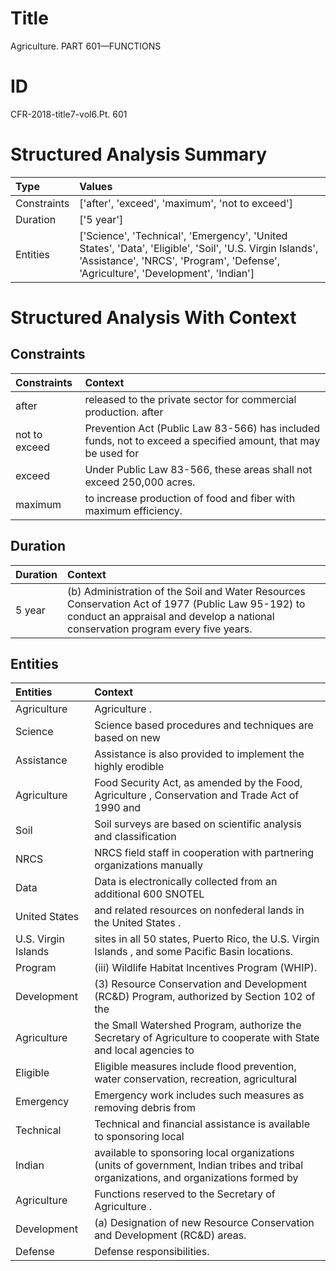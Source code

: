 # Title

 Agriculture. PART 601—FUNCTIONS


# ID

 CFR-2018-title7-vol6.Pt. 601


# Structured Analysis Summary

| Type        | Values                                                                                                                                                                                        |
|:------------|:----------------------------------------------------------------------------------------------------------------------------------------------------------------------------------------------|
| Constraints | ['after', 'exceed', 'maximum', 'not to exceed']                                                                                                                                               |
| Duration    | ['5 year']                                                                                                                                                                                    |
| Entities    | ['Science', 'Technical', 'Emergency', 'United States', 'Data', 'Eligible', 'Soil', 'U.S. Virgin Islands', 'Assistance', 'NRCS', 'Program', 'Defense', 'Agriculture', 'Development', 'Indian'] |


# Structured Analysis With Context

 


## Constraints

| Constraints   | Context                                                                                                       |
|:--------------|:--------------------------------------------------------------------------------------------------------------|
| after         | released to the private sector for commercial production. after                                               |
| not to exceed | Prevention Act (Public Law 83-566) has included funds, not to exceed a specified amount, that may be used for |
| exceed        | Under Public Law 83-566, these areas shall not  exceed  250,000 acres.                                        |
| maximum       | to increase production of food and fiber with maximum  efficiency.                                            |


## Duration

| Duration   | Context                                                                                                                                                                               |
|:-----------|:--------------------------------------------------------------------------------------------------------------------------------------------------------------------------------------|
| 5 year     | (b) Administration of the Soil and Water Resources Conservation Act of 1977 (Public Law 95-192) to conduct an appraisal and develop a national conservation program every five years. |


## Entities

| Entities            | Context                                                                                                                               |
|:--------------------|:--------------------------------------------------------------------------------------------------------------------------------------|
| Agriculture         | Agriculture .                                                                                                                         |
| Science             | Science based procedures and techniques are based on new                                                                              |
| Assistance          | Assistance is also provided to implement the highly erodible                                                                          |
| Agriculture         | Food Security Act, as amended by the Food, Agriculture , Conservation and Trade Act of 1990 and                                       |
| Soil                | Soil surveys are based on scientific analysis and classification                                                                      |
| NRCS                | NRCS field staff in cooperation with partnering organizations manually                                                                |
| Data                | Data is electronically collected from an additional 600 SNOTEL                                                                        |
| United States       | and related resources on nonfederal lands in the United States .                                                                      |
| U.S. Virgin Islands | sites in all 50 states, Puerto Rico, the U.S. Virgin Islands , and some Pacific Basin locations.                                      |
| Program             | (iii) Wildlife Habitat Incentives  Program  (WHIP).                                                                                   |
| Development         | (3) Resource Conservation and  Development (RC&amp;D) Program, authorized by Section 102 of the                                       |
| Agriculture         | the Small Watershed Program, authorize the Secretary of Agriculture to cooperate with State and local agencies to                     |
| Eligible            | Eligible measures include flood prevention, water conservation, recreation, agricultural                                              |
| Emergency           | Emergency work includes such measures as removing debris from                                                                         |
| Technical           | Technical and financial assistance is available to sponsoring local                                                                   |
| Indian              | available to sponsoring local organizations (units of government, Indian tribes and tribal organizations, and organizations formed by |
| Agriculture         | Functions reserved to the Secretary of  Agriculture .                                                                                 |
| Development         | (a) Designation of new Resource Conservation and  Development  (RC&amp;D) areas.                                                      |
| Defense             | Defense  responsibilities.                                                                                                            |


